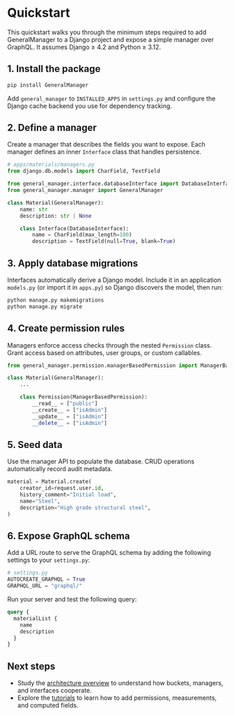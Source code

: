 # Quickstart

This quickstart walks you through the minimum steps required to add GeneralManager to a Django project and expose a simple manager over GraphQL. It assumes Django ≥ 4.2 and Python ≥ 3.12.

## 1. Install the package

```bash
pip install GeneralManager
```

Add `general_manager` to `INSTALLED_APPS` in `settings.py` and configure the Django cache backend you use for dependency tracking.

## 2. Define a manager

Create a manager that describes the fields you want to expose. Each manager defines an inner `Interface` class that handles persistence.

```python
# apps/materials/managers.py
from django.db.models import CharField, TextField

from general_manager.interface.databaseInterface import DatabaseInterface
from general_manager.manager import GeneralManager

class Material(GeneralManager):
    name: str
    description: str | None

    class Interface(DatabaseInterface):
        name = CharField(max_length=100)
        description = TextField(null=True, blank=True)
```

## 3. Apply database migrations

Interfaces automatically derive a Django model. Include it in an application `models.py` (or import it in `apps.py`) so Django discovers the model, then run:

```bash
python manage.py makemigrations
python manage.py migrate
```

## 4. Create permission rules

Managers enforce access checks through the nested `Permission` class. Grant access based on attributes, user groups, or custom callables.

```python
from general_manager.permission.managerBasedPermission import ManagerBasedPermission

class Material(GeneralManager):
    ...

    class Permission(ManagerBasedPermission):
        __read__ = ["public"]
        __create__ = ["isAdmin"]
        __update__ = ["isAdmin"]
        __delete__ = ["isAdmin"]
```

## 5. Seed data

Use the manager API to populate the database. CRUD operations automatically record audit metadata.

```python
material = Material.create(
    creator_id=request.user.id,
    history_comment="Initial load",
    name="Steel",
    description="High grade structural steel",
)
```

## 6. Expose GraphQL schema

Add a URL route to serve the GraphQL schema by adding the following settings to your `settings.py`:

```python
# settings.py
AUTOCREATE_GRAPHQL = True
GRAPHQL_URL = "graphql/"
```

Run your server and test the following query:

```graphql
query {
  materialList {
    name
    description
  }
}
```

## Next steps

- Study the [architecture overview](concepts/architecture.md) to understand how buckets, managers, and interfaces cooperate.
- Explore the [tutorials](howto/index.md) to learn how to add permissions, measurements, and computed fields.
